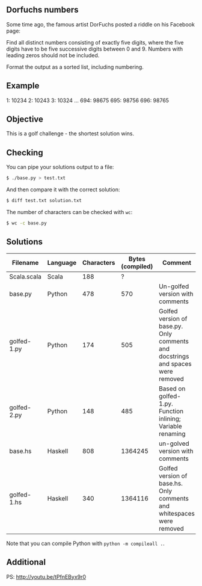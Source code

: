 ## Dorfuchs numbers
Some time ago, the famous artist DorFuchs posted a riddle on his Facebook page:

Find all distinct numbers consisting of exactly five digits, where the five digits have to be five successive digits between 0 and 9.
Numbers with leading zeros should not be included.

Format the output as a sorted list, including numbering.

## Example

1: 10234
2: 10243
3: 10324
...
694: 98675
695: 98756
696: 98765

## Objective
This is a golf challenge - the shortest solution wins.

## Checking

You can pipe your solutions output to a file:

```bash
$ ./base.py > test.txt
```

And then compare it with the correct solution:

```bash
$ diff test.txt solution.txt
```

The number of characters can be checked with `wc`:

```bash
$ wc -c base.py
```

## Solutions

| Filename    | Language | Characters | Bytes (compiled) | Comment                                                                         |
| ----------- | -------- | ---------- | ---------------- | ------------------------------------------------------------------------------- |
| Scala.scala | Scala  | 188 | ?                |                                                                                 |
| base.py     | Python | 478 | 570 | Un-golfed version with comments                                                 |
| golfed-1.py | Python | 174 | 505 | Golfed version of base.py. Only comments and docstrings and spaces were removed |
| golfed-2.py | Python | 148 | 485 | Based on golfed-1.py. Function inlining; Variable renaming     |
| base.hs     | Haskell | 808 | 1364245 | un-golved version with comments |
| golfed-1.hs | Haskell | 340 | 1364116 | Golfed version of base.hs. Only comments and whitespaces were removed |

Note that you can compile Python with `python -m compileall .`.

## Additional
PS: http://youtu.be/tPfnEByx9r0
